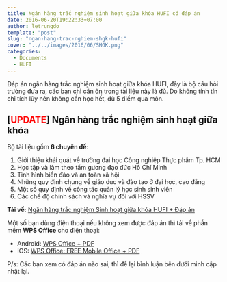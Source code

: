 ```yaml
---
title: Ngân hàng trắc nghiệm sinh hoạt giữa khóa HUFI có đáp án
date: 2016-06-20T19:22:33+07:00
author: letrungdo
template: "post"
slug: "ngan-hang-trac-nghiem-shgk-hufi"
cover: "../../images/2016/06/SHGK.png"
categories:
  - Documents
  - HUFI
---
```


Đáp án ngân hàng trắc nghiệm sinh hoạt giữa khóa HUFI, đây là bộ câu hỏi trường đưa ra, các bạn chỉ cần ôn trong tài liệu này là đủ. Do không tính tín chỉ tích lũy nên không cần học hết, đủ 5 điểm qua môn.

## [<span style="color: #ff0000;"><strong>UPDATE</strong></span>] Ngân hàng trắc nghiệm sinh hoạt giữa khóa

Bộ tài liệu gồm **6 chuyên đề**:

1. Giới thiệu khái quát về trường đại học Công nghiệp Thực phẩm Tp. HCM
2. Học tập và làm theo tấm gương đạo đức Hồ Chí Minh
3. Tình hình biển đảo và an toàn xã hội
4. Những quy định chung về giáo dục và đào tạo ở đại học, cao đẳng
5. Một số quy định về công tác quản lý học sinh sinh viên
6. Các chế độ chính sách và nghĩa vụ đối với HSSV

**Tải về:** <a href="https://drive.google.com/file/d/1UgNafMNr3cxDa10pL6UoazE0qu__45RF/view?usp=sharing" target="_blank" rel="noopener">Ngân hàng trắc nghiệm Sinh hoạt giữa khóa HUFI + Đáp án</a>

Một số bạn dùng điện thoại nếu không xem được đáp án thì tải về phần mềm **WPS Office** cho điện thoại:

- Android: <a href="https://play.google.com/store/apps/details?id=cn.wps.moffice_eng&hl=vi" target="_blank" rel="noopener">WPS Office + PDF</a>
- IOS: <a href="https://itunes.apple.com/us/app/wps-office-free-mobile-office/id762263023?mt=8" target="_blank" rel="noopener">WPS Office: FREE Mobile Office + PDF</a>

P/s: Các bạn xem có đáp án nào sai, thì để lại bình luận bên dưới mình cập nhật lại.
